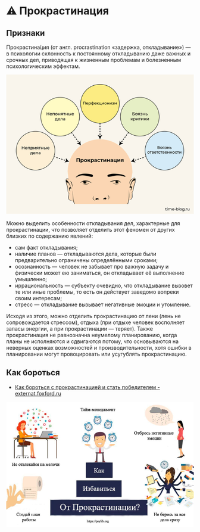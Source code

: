 # &#9888; Прокрастинация

## Признаки

Прокрастина́ция (от англ. procrastination «задержка, откладывание») — в психологии склонность к постоянному откладыванию даже важных и срочных дел, приводящая к жизненным проблемам и болезненным психологическим эффектам.

![Прокрастина́ция](./../../assets/images/prichiny-prokrastinacii.png)

Можно выделить особенности откладывания дел, характерные для прокрастинации, что позволяет отделить этот феномен от других близких по содержанию явлений:

- сам факт откладывания;
- наличие планов — откладываются дела, которые были предварительно ограничены определёнными сроками;
- осознанность — человек не забывает про важную задачу и физически может ею заниматься, он откладывает её выполнение умышленно;
- иррациональность — субъекту очевидно, что откладывание вызовет те или иные проблемы, то есть он действует заведомо вопреки своим интересам;
- стресс — откладывание вызывает негативные эмоции и утомление.

Исходя из этого, можно отделить прокрастинацию от лени (лень не сопровождается стрессом), отдыха (при отдыхе человек восполняет запасы энергии, а при прокрастинации — теряет). Также прокрастинация не равнозначна неумелому планированию, когда планы не исполняются и сдвигаются потому, что основываются на неверных оценках возможностей и производительности, хотя ошибки в планировании могут провоцировать или усугублять прокрастинацию.

## Как бороться

- [Как бороться с прокрастинацией и стать победителем - externat.foxford.ru](https://externat.foxford.ru/polezno-znat/put-off)

![Прокрастинация - Как бороться](./../../assets/images/kak-izbavitsja-ot-prokrastinasii.jpg)
